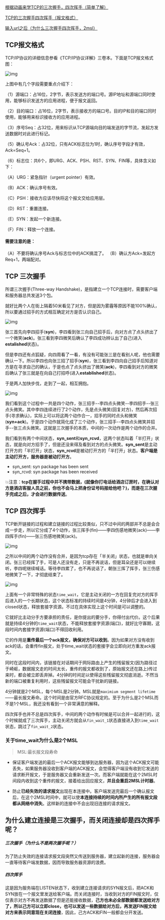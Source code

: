 [根据动画来学TCP的三次握手，四次挥手（简单了解）](<https://juejin.im/post/5b29d2c4e51d4558b80b1d8c#heading-0>)

[TCP的三次握手四次挥手（报文格式）](<https://juejin.im/post/5a0444d45188255ea95b66bc>)

[输入url之后（为什么三次握手四次挥手，2msl）](<https://juejin.im/post/5cc573c85188252e741ccbb6>)

## TCP报文格式

TCP/IP协议的详细信息参看《TCP/IP协议详解》三卷本。下面是TCP报文格式图：

![img](https://user-gold-cdn.xitu.io/2017/11/9/156658d59583ec0274d5e1f9a23ac2e9?imageView2/0/w/1280/h/960/format/webp/ignore-error/1)

上图中有几个字段需要重点介绍下：

（1）源端口：占16位，2字节，表示发送方的端口号。源IP地址和源端口同时使用，能够标识发送方的应用进程，便于报文返回。

（2）目的端口：占16位，2字节，表示接收方的端口号。目的IP和目的端口同时使用，能够用来标识接收方的应用进程。

（3）序号Seq：占32位，用来标识从TCP源端向目的端发送的字节流，发起方发送数据时对此进行标记。

（5）确认号Ack：占32位，只有ACK标志位为1时，确认序号字段才有效，Ack=Seq+1。

（6）标志位：共6个，即URG、ACK、PSH、RST、SYN、FIN等，具体含义如下：

（A）URG：紧急指针（urgent pointer）有效。

（B）ACK：确认序号有效。

（C）PSH：接收方应该尽快将这个报文交给应用层。

（D）RST：重置连接。

（E）SYN：发起一个新连接。

（F）FIN：释放一个连接。

#### 需要注意的是：

（A）不要将确认序号Ack与标志位中的ACK搞混了。
（B）确认方Ack=发起方Req+1，两端配对。

## TCP 三次握手

所谓三次握手(Three-way Handshake)，是指建立一个TCP连接时，需要客户端和服务器总共发送3个包。

就好比两个人在街上隔着50米看见了对方，但是因为雾霾等原因不能100%确认，所以要通过招手的方式相互确定对方是否认识自己。

![img](https://user-gold-cdn.xitu.io/2018/6/26/1643a1dd6df4813b?imageslim)



张三首先向李四招手(**syn**)，李四看到张三向自己招手后，向对方点了点头挤出了一个微笑(**ack**)。张三看到李四微笑后确认了李四成功辨认出了自己(进入**estalished**状态)。

但是李四还有点狐疑，向四周看了一看，有没有可能张三是在看别人呢，他也需要确认一下。所以李四也向张三招了招手(**syn**)，张三看到李四向自己招手后知道对方是在寻求自己的确认，于是也点了点头挤出了微笑(**ack**)，李四看到对方的微笑后确认了张三就是在向自己打招呼(进入**established**状态)。

于是两人加快步伐，走到了一起，相互拥抱。



![img](https://user-gold-cdn.xitu.io/2018/6/26/1643a1f3fa6c21b0?imageslim)



我们看到这个过程中一共是四个动作，张三招手--李四点头微笑--李四招手--张三点头微笑。其中李四连续进行了2个动作，先是点头微笑(回复对方)，然后再次招手(寻求确认)，实际上可以将这两个动作合一，招手的同时点头和微笑(**syn+ack**)。于是四个动作就简化成了三个动作，张三招手--李四点头微笑并招手--张三点头微笑。这就是三次握手的本质，中间的一次动作是两个动作的合并。

我们看到有两个中间状态，**syn_sent**和**syn_rcvd**，这两个状态叫着「半打开」状态，就是向对方招手了，但是还没来得及看到对方的点头微笑。**syn_sent**是主动打开方的「半打开」状态，**syn_rcvd**是被动打开方的「半打开」状态。**客户端是主动打开方，服务器是被动打开方**。

- syn_sent: syn package has been sent
- syn_rcvd: syn package has been received

💥注意：**tcp在握手过程中并不携带数据，(就像你打电话给酒店订房时，在确认对方是酒店客服人员之前，你也不会马上把身份证号码报给他吧？)，而是在三次握手完成之后，才会进行数据传送**。

## TCP 四次挥手

TCP断开链接的过程和建立链接的过程比较类似，只不过中间的两部并不总是会合成一步走，所以它分成了4个动作，张三挥手(fin)——李四伤感地微笑(ack)——李四挥手(fin)——张三伤感地微笑(ack)。



![img](https://user-gold-cdn.xitu.io/2018/6/26/1643a20296de1ff0?imageslim)



之所以中间的两个动作没有合并，是因为tcp存在「半关闭」状态，也就是单向关闭。张三已经挥了手，可是人还没有走，只是不再说话，但是耳朵还是可以继续听，李四呢继续喊话。等待李四累了，也不再说话了，朝张三挥了挥手，张三伤感地微笑了一下，才彻底结束了。



![img](https://user-gold-cdn.xitu.io/2018/6/26/1643b1147fbbc5e7?imageslim)

上面有一个非常特殊的状态`time_wait`，它是主动关闭的一方在回复完对方的挥手后进入的一个长期状态，这个状态标准的持续时间是4分钟，4分钟后才会进入到closed状态，释放套接字资源。不过在具体实现上这个时间是可以调整的。

它就好比主动分手方要承担的责任，是你提出的要分手，你得付出代价。这个后果就是持续4分钟的`time_wait`状态，不能释放套接字资源(端口)，就好比守寡期，这段时间内套接字资源(端口)不得回收利用。

它的作用是**重传最后一个ack报文，确保对方可以收到**。因为如果对方没有收到ack的话，会重传fin报文，处于time_wait状态的套接字会立即向对方重发ack报文。

同时在这段时间内，该链接在对话期间于网际路由上产生的残留报文(因为路径过于崎岖，数据报文走的时间太长，重传的报文都收到了，原始报文还在路上)传过来时，都会被立即丢弃掉。4分钟的时间足以使得这些残留报文彻底消逝。不然当新的端口被重复利用时，这些残留报文可能会干扰新的链接。

4分钟就是2个MSL，每个MSL是2分钟。MSL就是`maximium segment lifetime`——最长报文寿命。这个时间是由官方RFC协议规定的。至于为什么是2个MSL而不是1个MSL，我还没有看到一个非常满意的解释。

四次挥手也并不总是四次挥手，中间的两个动作有时候是可以合并一起进行的，这个时候就成了三次挥手，主动关闭方就会从`fin_wait_1`状态直接进入到`time_wait`状态，跳过了`fin_wait_2`状态。

### 关于time_wait为什么是2个MSL

> MSL:最长报文段寿命

- 保证客户端发送的最后一个ACK报文能够到达服务器，因为这个ACK报文可能丢失，如果服务器没收到客户端的ACK报文，会觉得客户端没有收到它发送的请求断开报文，于是服务器又会重新发送一次。而客户端就能在这个2MSL时间段内收到这个重传的报文，接着给出回应报文，**并且会重启2MSL计时器**。

- 防止**已经失效的请求报文**出现在本连接中。客户端发送完最后一个确认报文后，在这个2MSL时间中，就可以使**本连接持续的时间内所产生的所有报文段都从网络中消失**。这样新的连接中不会出现旧连接的请求报文。

## 为什么建立连接是三次握手，而关闭连接却是四次挥手呢？
##### 三次握手（为什么不是两次握手呢？）

为了防止失效的连接请求报文段突然又传送到服务器，建立起新的连接，服务器会一直等待客户端发数据，因而导致服务器资源的浪费。

##### 四次挥手

这是因为服务端在LISTEN状态下，收到建立连接请求的SYN报文后，把ACK和SYN放在一个报文里发送给客户端。而关闭连接时，当收到对方的FIN报文时，仅仅表示对方不再发送数据了但是还能接收数据，**己方也未必全部数据都发送给对方了，所以己方可以立即close，也可以发送一些数据给对方后，再发送FIN报文给对方来表示同意现在关闭连接**，因此，己方ACK和FIN一般都会分开发送。